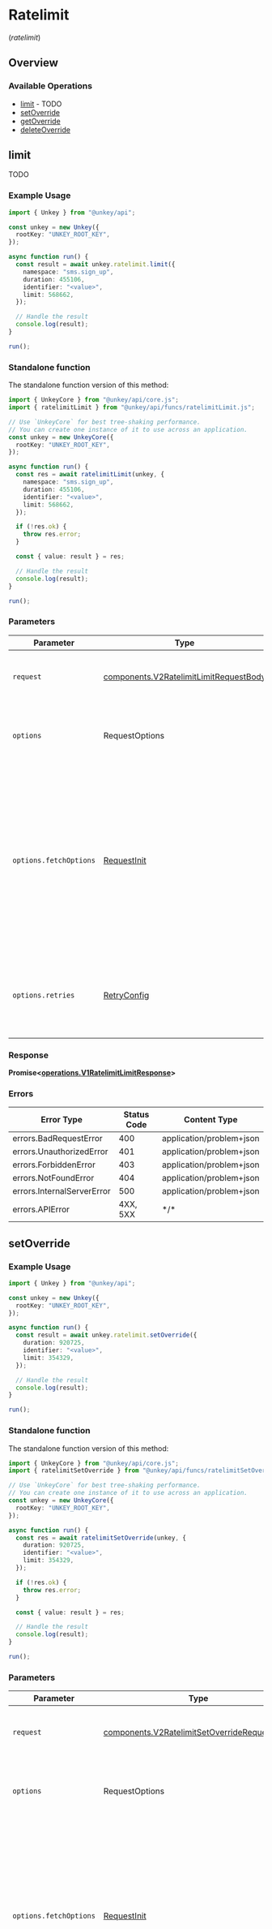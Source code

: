 # Ratelimit
(*ratelimit*)

## Overview

### Available Operations

* [limit](#limit) - TODO
* [setOverride](#setoverride)
* [getOverride](#getoverride)
* [deleteOverride](#deleteoverride)

## limit

TODO

### Example Usage

```typescript
import { Unkey } from "@unkey/api";

const unkey = new Unkey({
  rootKey: "UNKEY_ROOT_KEY",
});

async function run() {
  const result = await unkey.ratelimit.limit({
    namespace: "sms.sign_up",
    duration: 455106,
    identifier: "<value>",
    limit: 568662,
  });

  // Handle the result
  console.log(result);
}

run();
```

### Standalone function

The standalone function version of this method:

```typescript
import { UnkeyCore } from "@unkey/api/core.js";
import { ratelimitLimit } from "@unkey/api/funcs/ratelimitLimit.js";

// Use `UnkeyCore` for best tree-shaking performance.
// You can create one instance of it to use across an application.
const unkey = new UnkeyCore({
  rootKey: "UNKEY_ROOT_KEY",
});

async function run() {
  const res = await ratelimitLimit(unkey, {
    namespace: "sms.sign_up",
    duration: 455106,
    identifier: "<value>",
    limit: 568662,
  });

  if (!res.ok) {
    throw res.error;
  }

  const { value: result } = res;

  // Handle the result
  console.log(result);
}

run();
```

### Parameters

| Parameter                                                                                                                                                                      | Type                                                                                                                                                                           | Required                                                                                                                                                                       | Description                                                                                                                                                                    |
| ------------------------------------------------------------------------------------------------------------------------------------------------------------------------------ | ------------------------------------------------------------------------------------------------------------------------------------------------------------------------------ | ------------------------------------------------------------------------------------------------------------------------------------------------------------------------------ | ------------------------------------------------------------------------------------------------------------------------------------------------------------------------------ |
| `request`                                                                                                                                                                      | [components.V2RatelimitLimitRequestBody](../../models/components/v2ratelimitlimitrequestbody.md)                                                                               | :heavy_check_mark:                                                                                                                                                             | The request object to use for the request.                                                                                                                                     |
| `options`                                                                                                                                                                      | RequestOptions                                                                                                                                                                 | :heavy_minus_sign:                                                                                                                                                             | Used to set various options for making HTTP requests.                                                                                                                          |
| `options.fetchOptions`                                                                                                                                                         | [RequestInit](https://developer.mozilla.org/en-US/docs/Web/API/Request/Request#options)                                                                                        | :heavy_minus_sign:                                                                                                                                                             | Options that are passed to the underlying HTTP request. This can be used to inject extra headers for examples. All `Request` options, except `method` and `body`, are allowed. |
| `options.retries`                                                                                                                                                              | [RetryConfig](../../lib/utils/retryconfig.md)                                                                                                                                  | :heavy_minus_sign:                                                                                                                                                             | Enables retrying HTTP requests under certain failure conditions.                                                                                                               |

### Response

**Promise\<[operations.V1RatelimitLimitResponse](../../models/operations/v1ratelimitlimitresponse.md)\>**

### Errors

| Error Type                 | Status Code                | Content Type               |
| -------------------------- | -------------------------- | -------------------------- |
| errors.BadRequestError     | 400                        | application/problem+json   |
| errors.UnauthorizedError   | 401                        | application/problem+json   |
| errors.ForbiddenError      | 403                        | application/problem+json   |
| errors.NotFoundError       | 404                        | application/problem+json   |
| errors.InternalServerError | 500                        | application/problem+json   |
| errors.APIError            | 4XX, 5XX                   | \*/\*                      |

## setOverride

### Example Usage

```typescript
import { Unkey } from "@unkey/api";

const unkey = new Unkey({
  rootKey: "UNKEY_ROOT_KEY",
});

async function run() {
  const result = await unkey.ratelimit.setOverride({
    duration: 920725,
    identifier: "<value>",
    limit: 354329,
  });

  // Handle the result
  console.log(result);
}

run();
```

### Standalone function

The standalone function version of this method:

```typescript
import { UnkeyCore } from "@unkey/api/core.js";
import { ratelimitSetOverride } from "@unkey/api/funcs/ratelimitSetOverride.js";

// Use `UnkeyCore` for best tree-shaking performance.
// You can create one instance of it to use across an application.
const unkey = new UnkeyCore({
  rootKey: "UNKEY_ROOT_KEY",
});

async function run() {
  const res = await ratelimitSetOverride(unkey, {
    duration: 920725,
    identifier: "<value>",
    limit: 354329,
  });

  if (!res.ok) {
    throw res.error;
  }

  const { value: result } = res;

  // Handle the result
  console.log(result);
}

run();
```

### Parameters

| Parameter                                                                                                                                                                      | Type                                                                                                                                                                           | Required                                                                                                                                                                       | Description                                                                                                                                                                    |
| ------------------------------------------------------------------------------------------------------------------------------------------------------------------------------ | ------------------------------------------------------------------------------------------------------------------------------------------------------------------------------ | ------------------------------------------------------------------------------------------------------------------------------------------------------------------------------ | ------------------------------------------------------------------------------------------------------------------------------------------------------------------------------ |
| `request`                                                                                                                                                                      | [components.V2RatelimitSetOverrideRequestBody](../../models/components/v2ratelimitsetoverriderequestbody.md)                                                                   | :heavy_check_mark:                                                                                                                                                             | The request object to use for the request.                                                                                                                                     |
| `options`                                                                                                                                                                      | RequestOptions                                                                                                                                                                 | :heavy_minus_sign:                                                                                                                                                             | Used to set various options for making HTTP requests.                                                                                                                          |
| `options.fetchOptions`                                                                                                                                                         | [RequestInit](https://developer.mozilla.org/en-US/docs/Web/API/Request/Request#options)                                                                                        | :heavy_minus_sign:                                                                                                                                                             | Options that are passed to the underlying HTTP request. This can be used to inject extra headers for examples. All `Request` options, except `method` and `body`, are allowed. |
| `options.retries`                                                                                                                                                              | [RetryConfig](../../lib/utils/retryconfig.md)                                                                                                                                  | :heavy_minus_sign:                                                                                                                                                             | Enables retrying HTTP requests under certain failure conditions.                                                                                                               |

### Response

**Promise\<[operations.RatelimitSetOverrideResponse](../../models/operations/ratelimitsetoverrideresponse.md)\>**

### Errors

| Error Type                 | Status Code                | Content Type               |
| -------------------------- | -------------------------- | -------------------------- |
| errors.BadRequestError     | 400                        | application/problem+json   |
| errors.UnauthorizedError   | 401                        | application/problem+json   |
| errors.ForbiddenError      | 403                        | application/problem+json   |
| errors.NotFoundError       | 404                        | application/problem+json   |
| errors.InternalServerError | 500                        | application/problem+json   |
| errors.APIError            | 4XX, 5XX                   | \*/\*                      |

## getOverride

### Example Usage

```typescript
import { Unkey } from "@unkey/api";

const unkey = new Unkey({
  rootKey: "UNKEY_ROOT_KEY",
});

async function run() {
  const result = await unkey.ratelimit.getOverride({
    identifier: "<value>",
  });

  // Handle the result
  console.log(result);
}

run();
```

### Standalone function

The standalone function version of this method:

```typescript
import { UnkeyCore } from "@unkey/api/core.js";
import { ratelimitGetOverride } from "@unkey/api/funcs/ratelimitGetOverride.js";

// Use `UnkeyCore` for best tree-shaking performance.
// You can create one instance of it to use across an application.
const unkey = new UnkeyCore({
  rootKey: "UNKEY_ROOT_KEY",
});

async function run() {
  const res = await ratelimitGetOverride(unkey, {
    identifier: "<value>",
  });

  if (!res.ok) {
    throw res.error;
  }

  const { value: result } = res;

  // Handle the result
  console.log(result);
}

run();
```

### Parameters

| Parameter                                                                                                                                                                      | Type                                                                                                                                                                           | Required                                                                                                                                                                       | Description                                                                                                                                                                    |
| ------------------------------------------------------------------------------------------------------------------------------------------------------------------------------ | ------------------------------------------------------------------------------------------------------------------------------------------------------------------------------ | ------------------------------------------------------------------------------------------------------------------------------------------------------------------------------ | ------------------------------------------------------------------------------------------------------------------------------------------------------------------------------ |
| `request`                                                                                                                                                                      | [components.V2RatelimitGetOverrideRequestBody](../../models/components/v2ratelimitgetoverriderequestbody.md)                                                                   | :heavy_check_mark:                                                                                                                                                             | The request object to use for the request.                                                                                                                                     |
| `options`                                                                                                                                                                      | RequestOptions                                                                                                                                                                 | :heavy_minus_sign:                                                                                                                                                             | Used to set various options for making HTTP requests.                                                                                                                          |
| `options.fetchOptions`                                                                                                                                                         | [RequestInit](https://developer.mozilla.org/en-US/docs/Web/API/Request/Request#options)                                                                                        | :heavy_minus_sign:                                                                                                                                                             | Options that are passed to the underlying HTTP request. This can be used to inject extra headers for examples. All `Request` options, except `method` and `body`, are allowed. |
| `options.retries`                                                                                                                                                              | [RetryConfig](../../lib/utils/retryconfig.md)                                                                                                                                  | :heavy_minus_sign:                                                                                                                                                             | Enables retrying HTTP requests under certain failure conditions.                                                                                                               |

### Response

**Promise\<[operations.RatelimitGetOverrideResponse](../../models/operations/ratelimitgetoverrideresponse.md)\>**

### Errors

| Error Type                 | Status Code                | Content Type               |
| -------------------------- | -------------------------- | -------------------------- |
| errors.BadRequestError     | 400                        | application/problem+json   |
| errors.UnauthorizedError   | 401                        | application/problem+json   |
| errors.ForbiddenError      | 403                        | application/problem+json   |
| errors.NotFoundError       | 404                        | application/problem+json   |
| errors.InternalServerError | 500                        | application/problem+json   |
| errors.APIError            | 4XX, 5XX                   | \*/\*                      |

## deleteOverride

### Example Usage

```typescript
import { Unkey } from "@unkey/api";

const unkey = new Unkey({
  rootKey: "UNKEY_ROOT_KEY",
});

async function run() {
  const result = await unkey.ratelimit.deleteOverride({
    identifier: "<value>",
  });

  // Handle the result
  console.log(result);
}

run();
```

### Standalone function

The standalone function version of this method:

```typescript
import { UnkeyCore } from "@unkey/api/core.js";
import { ratelimitDeleteOverride } from "@unkey/api/funcs/ratelimitDeleteOverride.js";

// Use `UnkeyCore` for best tree-shaking performance.
// You can create one instance of it to use across an application.
const unkey = new UnkeyCore({
  rootKey: "UNKEY_ROOT_KEY",
});

async function run() {
  const res = await ratelimitDeleteOverride(unkey, {
    identifier: "<value>",
  });

  if (!res.ok) {
    throw res.error;
  }

  const { value: result } = res;

  // Handle the result
  console.log(result);
}

run();
```

### Parameters

| Parameter                                                                                                                                                                      | Type                                                                                                                                                                           | Required                                                                                                                                                                       | Description                                                                                                                                                                    |
| ------------------------------------------------------------------------------------------------------------------------------------------------------------------------------ | ------------------------------------------------------------------------------------------------------------------------------------------------------------------------------ | ------------------------------------------------------------------------------------------------------------------------------------------------------------------------------ | ------------------------------------------------------------------------------------------------------------------------------------------------------------------------------ |
| `request`                                                                                                                                                                      | [components.V2RatelimitDeleteOverrideRequestBody](../../models/components/v2ratelimitdeleteoverriderequestbody.md)                                                             | :heavy_check_mark:                                                                                                                                                             | The request object to use for the request.                                                                                                                                     |
| `options`                                                                                                                                                                      | RequestOptions                                                                                                                                                                 | :heavy_minus_sign:                                                                                                                                                             | Used to set various options for making HTTP requests.                                                                                                                          |
| `options.fetchOptions`                                                                                                                                                         | [RequestInit](https://developer.mozilla.org/en-US/docs/Web/API/Request/Request#options)                                                                                        | :heavy_minus_sign:                                                                                                                                                             | Options that are passed to the underlying HTTP request. This can be used to inject extra headers for examples. All `Request` options, except `method` and `body`, are allowed. |
| `options.retries`                                                                                                                                                              | [RetryConfig](../../lib/utils/retryconfig.md)                                                                                                                                  | :heavy_minus_sign:                                                                                                                                                             | Enables retrying HTTP requests under certain failure conditions.                                                                                                               |

### Response

**Promise\<[operations.RatelimitDeleteOverrideResponse](../../models/operations/ratelimitdeleteoverrideresponse.md)\>**

### Errors

| Error Type                 | Status Code                | Content Type               |
| -------------------------- | -------------------------- | -------------------------- |
| errors.BadRequestError     | 400                        | application/problem+json   |
| errors.UnauthorizedError   | 401                        | application/problem+json   |
| errors.ForbiddenError      | 403                        | application/problem+json   |
| errors.NotFoundError       | 404                        | application/problem+json   |
| errors.InternalServerError | 500                        | application/problem+json   |
| errors.APIError            | 4XX, 5XX                   | \*/\*                      |